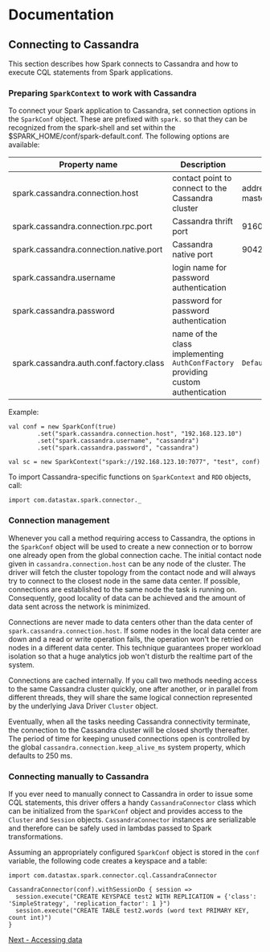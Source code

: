 # Documentation

## Connecting to Cassandra 
This section describes how Spark connects to Cassandra and 
how to execute CQL statements from Spark applications.

### Preparing `SparkContext` to work with Cassandra

To connect your Spark application to Cassandra, set connection options in the 
`SparkConf` object. These are prefixed with `spark.` so that they can be recognized
from the spark-shell and set within the $SPARK_HOME/conf/spark-default.conf.
The following options are available:

Property name                            | Description                                       | Default value
-----------------------------------------|---------------------------------------------------|--------------------
spark.cassandra.connection.host          | contact point to connect to the Cassandra cluster | address of the Spark master host
spark.cassandra.connection.rpc.port      | Cassandra thrift port                             | 9160
spark.cassandra.connection.native.port   | Cassandra native port                             | 9042
spark.cassandra.username                 | login name for password authentication            |
spark.cassandra.password                 | password for password authentication              |
spark.cassandra.auth.conf.factory.class  | name of the class implementing `AuthConfFactory` providing custom authentication | `DefaultAuthConfFactory`
  
Example:

    val conf = new SparkConf(true)
            .set("spark.cassandra.connection.host", "192.168.123.10")
            .set("spark.cassandra.username", "cassandra")            
            .set("spark.cassandra.password", "cassandra") 
                         
    val sc = new SparkContext("spark://192.168.123.10:7077", "test", conf)

To import Cassandra-specific functions on `SparkContext` and `RDD` objects, call:

    import com.datastax.spark.connector._                                    


### Connection management

Whenever you call a method requiring access to Cassandra, the options in the `SparkConf` object will be used
to create a new connection or to borrow one already open from the global connection cache. 
The initial contact node given in
`cassandra.connection.host` can be any node of the cluster. The driver will fetch the cluster topology from 
the contact node and will always try to connect to the closest node in the same data center. If possible, 
connections are established to the same node the task is running on. Consequently, good locality of data can be achieved and the amount 
of data sent across the network is minimized. 

Connections are never made to data centers other than the data center of `spark.cassandra.connection.host`.
If some nodes in the local data center are down and a read or write operation fails, the operation won't be retried on nodes in
a different data center. This technique guarantees proper workload isolation so that a huge analytics job won't disturb
the realtime part of the system.

Connections are cached internally. If you call two methods needing access to the same Cassandra cluster 
quickly, one after another, or in parallel from different threads, they will share the same logical connection 
represented by the underlying Java Driver `Cluster` object.  

Eventually, when all the tasks needing Cassandra connectivity terminate,
the connection to the Cassandra cluster will be closed shortly thereafter. The period of time for keeping unused connections
open is controlled by the global `cassandra.connection.keep_alive_ms` system property, which defaults to 250 ms. 


### Connecting manually to Cassandra

If you ever need to manually connect to Cassandra in order to issue some CQL statements, 
this driver offers a handy `CassandraConnector` class which can be initialized from the `SparkConf` object
and provides access to the `Cluster` and `Session` objects. `CassandraConnector` instances are serializable
and therefore can be safely used in lambdas passed to Spark transformations.

Assuming an appropriately configured `SparkConf` object is stored in the `conf` variable, the following
code creates a keyspace and a table:

    import com.datastax.spark.connector.cql.CassandraConnector

    CassandraConnector(conf).withSessionDo { session =>
      session.execute("CREATE KEYSPACE test2 WITH REPLICATION = {'class': 'SimpleStrategy', 'replication_factor': 1 }")
      session.execute("CREATE TABLE test2.words (word text PRIMARY KEY, count int)")
    }


[Next - Accessing data](2_loading.md)                                        
                                        
 

